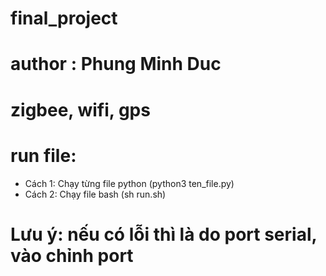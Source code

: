 # final_project
# author : Phung Minh Duc
# zigbee, wifi, gps
# run file:
  + Cách 1: Chạy từng file python (python3 ten_file.py)
  + Cách 2: Chạy file bash (sh run.sh)
# Lưu ý: nếu có lỗi thì là do port serial, vào chỉnh port

